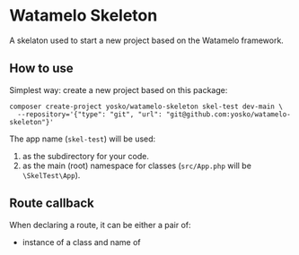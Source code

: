 # Watamelo Skeleton
A skelaton used to start a new project based on the Watamelo framework.

## How to use

Simplest way: create a new project based on this package:
```
composer create-project yosko/watamelo-skeleton skel-test dev-main \
  --repository='{"type": "git", "url": "git@github.com:yosko/watamelo-skeleton"}'
```

The app name (`skel-test`) will be used:
1. as the subdirectory for your code.
2. as the main (root) namespace for classes (`src/App.php` will be `\SkelTest\App`).

## Route callback

When declaring a route, it can be either a pair of:
- instance of a class and name of